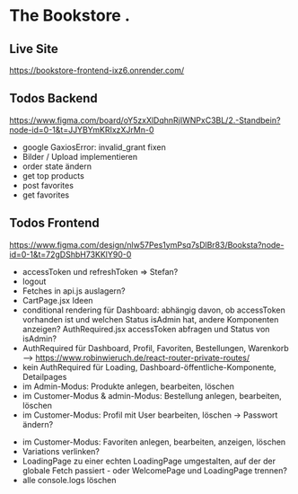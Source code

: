 # The Bookstore .

## Live Site

https://bookstore-frontend-ixz6.onrender.com/

## Todos Backend

https://www.figma.com/board/oY5zxXlDqhnRjIWNPxC3BL/2.-Standbein?node-id=0-1&t=JJYBYmKRIxzXJrMn-0

- google GaxiosError: invalid_grant fixen
- Bilder / Upload implementieren
- order state ändern
- get top products
- post favorites
- get favorites

## Todos Frontend

https://www.figma.com/design/nlw57Pes1ymPsq7sDlBr83/Booksta?node-id=0-1&t=72gDShbH73KKlY90-0

- accessToken und refreshToken => Stefan?
- logout
- Fetches in api.js auslagern?
- CartPage.jsx Ideen
- conditional rendering für Dashboard: abhängig davon, ob accessToken vorhanden ist und welchen Status isAdmin hat, andere Komponenten anzeigen? AuthRequired.jsx accessToken abfragen und Status von isAdmin?
- AuthRequired für Dashboard, Profil, Favoriten, Bestellungen, Warenkorb --> https://www.robinwieruch.de/react-router-private-routes/
- kein AuthRequired für Loading, Dashboard-öffentliche-Komponente, Detailpages
- im Admin-Modus: Produkte anlegen, bearbeiten, löschen
- im Customer-Modus & admin-Modus: Bestellung anlegen, bearbeiten, löschen
- im Customer-Modus: Profil mit User bearbeiten, löschen -> Passwort ändern?
<!-- <svg xmlns="http://www.w3.org/2000/svg" viewBox="0 0 448 512"><path d="M304 128a80 80 0 1 0 -160 0 80 80 0 1 0 160 0zM96 128a128 128 0 1 1 256 0A128 128 0 1 1 96 128zM49.3 464H398.7c-8.9-63.3-63.3-112-129-112H178.3c-65.7 0-120.1 48.7-129 112zM0 482.3C0 383.8 79.8 304 178.3 304h91.4C368.2 304 448 383.8 448 482.3c0 16.4-13.3 29.7-29.7 29.7H29.7C13.3 512 0 498.7 0 482.3z"/></svg> -->
- im Customer-Modus: Favoriten anlegen, bearbeiten, anzeigen, löschen
- Variations verlinken?
- LoadingPage zu einer echten LoadingPage umgestalten, auf der der globale Fetch passiert - oder WelcomePage und LoadingPage trennen?
- alle console.logs löschen
